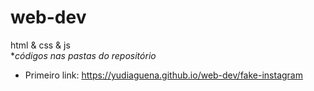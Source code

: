 # web-dev
 html & css & js <br>
      **códigos nas pastas do repositório*
 
  - Primeiro link: https://yudiaguena.github.io/web-dev/fake-instagram
